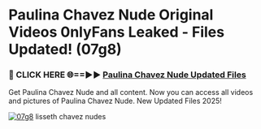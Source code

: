 # Paulina Chavez Nude Original Videos 0nlyFans Leaked - Files Updated! (07g8)

<h3>🔴 CLICK HERE 🌐==►► <a href="https://tinyurl.com/yc6ubb5a" rel="nofollow">Paulina Chavez Nude Updated Files</a></h3>

Get Paulina Chavez Nude and all content. Now you can access all videos and pictures of Paulina Chavez Nude. New Updated Files 2025!

[![07g8](https://i.imgur.com/7eu0CRL.gif)](https://tinyurl.com/yc6ubb5a)
lisseth chavez nudes